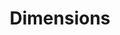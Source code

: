 ---
bigquery: https://console.cloud.google.com/bigquery?p=covid-19-dimensions-ai&page=table&d=data&t=publications
contributors: Digital Science, https://www.digital-science.com/
cost: Free for personal, non-commercial use.
description: Dimensions contains more than 100 million publications, ranging from
  articles published in scholarly journals, books and book chapters, to preprints
  and conference proceedings. All publications are contextualized with linked data
  sets, funding, publications, patents, clinical trials, and policy documents. You
  can also view associated categories, funders, institutions, and researcher profiles.
documentation: https://docs.dimensions.ai/bigquery/index.html
last_edit: Mon, 04 Apr 2022 19:04:00 GMT
location: https://www.dimensions.ai/products/free/
maintained_by: Digital Science, https://www.digital-science.com/
schema_fields: '[''license'', ''start_year'', ''subtitles'', ''category_uoa'', ''journal'',
  ''date_modified'', ''application_number'', ''source_id'', ''research_org_countries'',
  ''registry'', ''conference'', ''end_date'', ''family_members_ids'', ''funding_cad'',
  ''expiration_year'', ''labels'', ''research_org_cities'', ''resulting_publication_ids'',
  ''granted_date'', ''embargo_date'', ''associated_publication_pmid'', ''funder_org_countries'',
  ''resulting_publication_doi'', ''proceedings_title'', ''publisher'', ''acronym'',
  ''category_sdg'', ''isbn'', ''interventions'', ''date'', ''acronyms'', ''original_assignee_countries'',
  ''repository_name'', ''publication_date'', ''pages'', ''book_title'', ''date_print'',
  ''research_orgs'', ''priority_date'', ''repository_url'', ''publication_ids'', ''concepts'',
  ''phase'', ''researcher_ids'', ''date_imported_gbq'', ''associated_publication_id'',
  ''active_years'', ''legal_events'', ''funding_currency'', ''patent_ids'', ''wikipedia_url'',
  ''funding_chf'', ''metrics'', ''organisation_details'', ''mesh_terms'', ''current_assignee_orgs'',
  ''research_org_state_names'', ''original_abstract'', ''funder_org_cities'', ''gender'',
  ''doi'', ''legal_status'', ''date_normal'', ''language'', ''volume'', ''category_rcdc'',
  ''funding_aud'', ''funding_gbp'', ''name'', ''email_address'', ''inventor_names'',
  ''associated_grant_ids'', ''filing_date'', ''assignee_countries'', ''category_hrcs_rac'',
  ''editors'', ''funder_org_state_codes'', ''family_count'', ''funder_countries'',
  ''id'', ''status'', ''research_org_city_names'', ''title'', ''funding_details'',
  ''journal_lists'', ''open_access_categories_v2'', ''brief_title'', ''eisbn'', ''conditions'',
  ''types'', ''funding_usd'', ''funding_amount'', ''funding_nzd'', ''filing_status'',
  ''established'', ''investigators'', ''repository_id'', ''category_bra'', ''aliases'',
  ''abstract'', ''jurisdiction'', ''filing_year'', ''ipcr'', ''reference_ids'', ''foa_number'',
  ''associated_publication_arxiv_id'', ''pmcid'', ''funder_org'', ''year'', ''kind'',
  ''citation_string'', ''category_icrp_ct'', ''open_access_categories'', ''altmetrics'',
  ''links'', ''category_icrp_cso'', ''date_inserted'', ''authors'', ''relationships'',
  ''funding_eur'', ''funder_orgs'', ''current_assignee'', ''citations_count'', ''linkout'',
  ''mesh_headings'', ''arxiv_id'', ''type'', ''research_org_state_codes'', ''expiration_date'',
  ''description'', ''acknowledgements'', ''book_series_title'', ''associated_publication_doi'',
  ''funding_cny'', ''category_hrcs_hc'', ''category_hra'', ''funder_org_acronyms'',
  ''end_year'', ''parent_id'', ''grant_number'', ''created_date'', ''granted_year'',
  ''research_org_country_names'', ''original_title'', ''funding_jpy'', ''family_id'',
  ''supporting_grant_ids'', ''category_for'', ''categories'', ''original_assignee'',
  ''external_ids'', ''assignee_orgs'', ''current_assignee_countries'', ''cpc'', ''clinical_trial_ids'',
  ''pmid'', ''publication_year'', ''issue'', ''address'', ''priority_year'', ''cited_by_ids'',
  ''original_assignee_orgs'', ''citations'', ''date_online'', ''start_date'']'
shortname: dimensions
tags:
- scholarly literature
- patents
- funding
- clinical trials
- academic profiles
terms_of_use: 'Use of both the Dimensions COVID-19 dataset and full Dimensions dataset
  are subject to the Dimensions Terms of use: https://www.dimensions.ai/policies-terms-legal '
title: Dimensions
uuid: dcff88bd-fe6b-4fdb-8159-809bf9d7bc1c
---